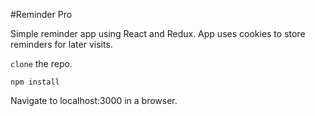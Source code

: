 #Reminder Pro

Simple reminder app using React and Redux. App uses cookies to store reminders for later visits.

`clone` the repo.

`npm install`

Navigate to localhost:3000 in a browser.
